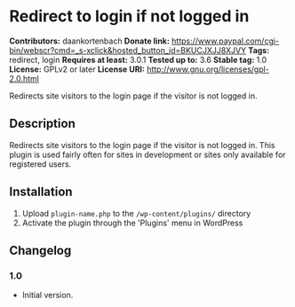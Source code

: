 # Redirect to login if not logged in #

**Contributors:** daankortenbach
**Donate link:** https://www.paypal.com/cgi-bin/webscr?cmd=_s-xclick&hosted_button_id=BKUCJXJJ8XJVY
**Tags:** redirect, login
**Requires at least:** 3.0.1
**Tested up to:** 3.6
**Stable tag:** 1.0
**License:** GPLv2 or later
**License URI:** http://www.gnu.org/licenses/gpl-2.0.html

Redirects site visitors to the login page if the visitor is not logged in.

## Description ##

Redirects site visitors to the login page if the visitor is not logged in. This plugin is used fairly often for sites in development or sites only available for registered users.

## Installation ##

1. Upload `plugin-name.php` to the `/wp-content/plugins/` directory
1. Activate the plugin through the 'Plugins' menu in WordPress

## Changelog ##

### 1.0 ###
* Initial version.